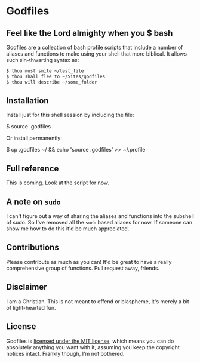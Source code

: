 # Godfiles
## Feel like the Lord almighty when you $ bash

Godfiles are a collection of bash profile scripts that include a number of aliases and functions to make using your shell that more biblical. It allows such sin-thwarting syntax as:

```bash
$ thou must smite ~/test_file
$ thou shall flee to ~/Sites/godfiles
$ thou will describe ~/some_folder
```

## Installation

Install just for this shell session by including the file:

  $ source .godfiles

Or install permanently:

  $ cp .godfiles ~/ && echo 'source .godfiles' >> ~/.profile
  
## Full reference

This is coming. Look at the script for now.

## A note on `sudo`

I can't figure out a way of sharing the aliases and functions into the subshell of sudo. So I've removed all the `sudo` based aliases for now. If someone can show me how to do this it'd be much appreciated.

## Contributions

Please contribute as much as you can! It'd be great to have a really comprehensive group of functions. Pull request away, friends.

## Disclaimer

I am a Christian. This is not meant to offend or blaspheme, it's merely a bit of light-hearted fun.

## License

Godfiles is [licensed under the MIT license](http://www.opensource.org/licenses/MIT), which means you can do absolutely anything you want with it, assuming you keep the copyright notices intact. Frankly though, I'm not bothered.